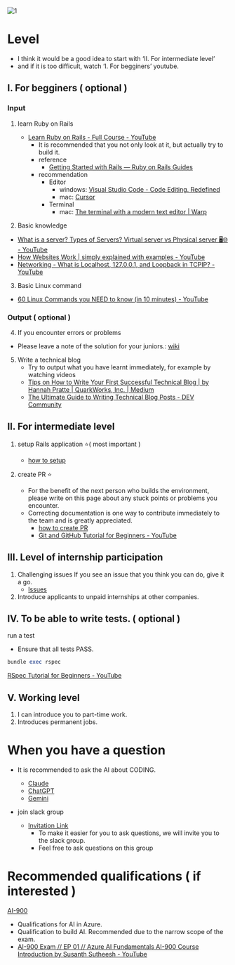 ![1](https://github.com/user-attachments/assets/685220c3-07bb-4b3e-8950-89fa434d24ca)

# Level
* I think it would be a good idea to start with ‘Ⅱ. For intermediate level’ 
* and if it is too difficult, watch ‘Ⅰ. For begginers’ youtube.

## Ⅰ. For begginers ( optional )
### Input
1. learn Ruby on Rails
     * [Learn Ruby on Rails \- Full Course \- YouTube](https://www.youtube.com/watch?v=fmyvWz5TUWg)
       * It is recommended that you not only look at it, but actually try to build it.
       * reference
           * [Getting Started with Rails — Ruby on Rails Guides](https://guides.rubyonrails.org/getting_started.html)
       * recommendation
            * Editor
               * windows: [Visual Studio Code \- Code Editing\. Redefined](https://code.visualstudio.com/)
               * mac: [Cursor](https://www.cursor.com/)
            * Terminal
              * mac: [The terminal with a modern text editor \| Warp](https://www.warp.dev/text-editor)
            
2. Basic knowledge
- [What is a server? Types of Servers? Virtual server vs Physical server 🖥️🌐 \- YouTube](https://www.youtube.com/watch?v=BPVcsOKfd34)
-  [How Websites Work \| simply explained with examples \- YouTube](https://www.youtube.com/watch?v=vcRmKtL4o_4)
-  [Networking \- What is Localhost, 127\.0\.0\.1, and Loopback in TCPIP? \- YouTube](https://www.youtube.com/watch?v=MDu6hWknk70)
3. Basic Linux command
- [60 Linux Commands you NEED to know \(in 10 minutes\) \- YouTube](https://www.youtube.com/watch?v=gd7BXuUQ91w)
 
### Output ( optional )
4. If you encounter errors or problems
* Please leave a note of the solution for your juniors.:  [wiki](https://github.com/nishikawa1031/mainApp/wiki)

5. Write a technical blog
      * Try to output what you have learnt immediately, for example by watching videos
      * [Tips on How to Write Your First Successful Technical Blog \| by Hannah Pratte \| QuarkWorks, Inc\. \| Medium](https://medium.com/quark-works/tips-on-how-to-write-your-first-successful-technical-blog-4cb65e5b4ce4)
      * [The Ultimate Guide to Writing Technical Blog Posts \- DEV Community](https://dev.to/blackgirlbytes/the-ultimate-guide-to-writing-technical-blog-posts-5464)

## Ⅱ. For intermediate level
1. setup Rails application ⭐️( most important )
   * [how to setup](https://github.com/nishikawa1031/mainApp/wiki/How-to-setup)

2. create PR ⭐️
   * For the benefit of the next person who builds the environment, please write on this page about any stuck points or problems you encounter.
   * Correcting documentation is one way to contribute immediately to the team and is greatly appreciated.
     * [how to create PR](../work_way/pr.md)
     * [Git and GitHub Tutorial for Beginners \- YouTube](https://www.youtube.com/watch?v=tRZGeaHPoaw)

## Ⅲ. Level of internship participation
1. Challenging issues
If you see an issue that you think you can do, give it a go.
   * [Issues](https://github.com/nishikawa1031/mainApp/issues)
2. Introduce applicants to unpaid internships at other companies.

## Ⅳ. To be able to write tests. ( optional )
run a test
* Ensure that all tests PASS.
```ruby
bundle exec rspec
```
[RSpec Tutorial for Beginners \- YouTube](https://www.youtube.com/watch?v=-uhFA74eBG0)

## Ⅴ. Working level
1. I can introduce you to part-time work.
2. Introduces permanent jobs.

# When you have a question
* It is recommended to ask the AI about CODING.
  * [Claude](https://claude.ai/new)
  * [ChatGPT](https://chatgpt.com/)
  * [Gemini](https://gemini.google.com/app)

* join slack group
     * [Invitation Link](https://join.slack.com/t/artinternship/shared_invite/zt-2p0dn32tu-pMI7GtfsTifKIDHxPPze9w)
         * To make it easier for you to ask questions, we will invite you to the slack group.
         * Feel free to ask questions on this group

# Recommended qualifications ( if interested )
[AI-900](https://learn.microsoft.com/en-us/credentials/certifications/azure-ai-fundamentals/?practice-assessment-type=certification)
   * Qualifications for AI in Azure.
   * Qualification to build AI. Recommended due to the narrow scope of the exam.
   * [AI\-900 Exam // EP 01 // Azure AI Fundamentals AI\-900 Course Introduction by Susanth Sutheesh \- YouTube](https://www.youtube.com/watch?v=E2644J4jgd8&list=PLhLKc18P9YOAGdtSpB3y7WMkjJbi7dva_)
